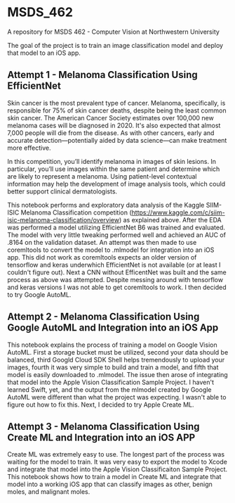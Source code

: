 # MSDS_462
A repository for MSDS 462 - Computer Vision at Northwestern University

The goal of the project is to train an image classification model and deploy that model to an iOS app.  

## Attempt 1 - Melanoma Classification Using EfficientNet
Skin cancer is the most prevalent type of cancer. Melanoma, specifically, is responsible for 75% of skin cancer deaths, despite being the least common skin cancer. The American Cancer Society estimates over 100,000 new melanoma cases will be diagnosed in 2020. It's also expected that almost 7,000 people will die from the disease. As with other cancers, early and accurate detection—potentially aided by data science—can make treatment more effective.

In this competition, you’ll identify melanoma in images of skin lesions. In particular, you’ll use images within the same patient and determine which are likely to represent a melanoma. Using patient-level contextual information may help the development of image analysis tools, which could better support clinical dermatologists.

This notebook performs and exploratory data analysis of the Kaggle SIIM-ISIC Melanoma Classification competition (https://www.kaggle.com/c/siim-isic-melanoma-classification/overview) as explained above.  After the EDA was performed a model utilizing EfficientNet B6 was trained and evaluated.  The model with very little tweaking performed well and achieved an AUC of .8164 on the validation dataset.  An attempt was then made to use coremltools to convert the model to .mlmodel for integration into an iOS app.  This did not work as coremltools expects an older version of tensorflow and keras underwhich EfficientNet is not available (or at least I couldn't figure out).  Next a CNN without EfficentNet was built and the same process as above was attempted.  Despite messing around with tensorflow and keras versions I was not able to get coremltools to work.  I then decided to try Google AutoML.

## Attempt 2 - Melanoma Classification Using Google AutoML and Integration into an iOS App
This notebook explains the process of training a model on Google Vision AutoML.  First a storage bucket must be utilized, second your data should be balanced, third Googld Cloud SDK Shell helps tremendously to upload your images, fourth it was very simple to build and train a model, and fifth that model is easily downloaded to .mlmodel.  The issue then arose of integrating that model into the Apple Vision Classification Sample Project.  I haven't learned Swift, yet, and the output from the mlmodel created by Google AutoML were different than what the project was expecting.  I wasn't able to figure out how to fix this.  Next, I decided to try Apple Create ML.

## Attempt 3 - Melanoma Classification Using Create ML and Integration into an iOS APP
Create ML was extremely easy to use.  The longest part of the process was waiting for the model to train.  It was very easy to export the model to Xcode and integrate that model into the Apple Vision Classificaiton Sample Project.  This notebook shows how to train a model in Create ML and integrate that model into a working iOS app that can classify images as other, benign moles, and malignant moles.   